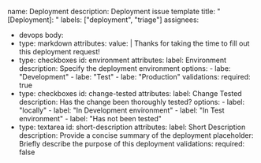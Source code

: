 name: Deployment
description: Deployment issue template
title: "[Deployment]: "
labels: ["deployment", "triage"]
assignees:
  - devops
body:
  - type: markdown
    attributes:
      value: |
        Thanks for taking the time to fill out this deployment request!
  - type: checkboxes
    id: environment
    attributes:
      label: Environment
      description: Specify the deployment environment
      options:
        - labe: "Development"
        - labe: "Test"
        - labe: "Production"
    validations:
      required: true
  - type: checkboxes
    id: change-tested
    attributes:
      label: Change Tested
      description: Has the change been thoroughly tested?
      options:
        - label: "locally"
        - label: "In Development environment"
        - label: "In Test environment"
        - label: "Has not been tested"
  - type: textarea
    id: short-description
    attributes:
      label: Short Description
      description: Provide a concise summary of the deployment
      placeholder: Briefly describe the purpose of this deployment
    validations:
      required: false